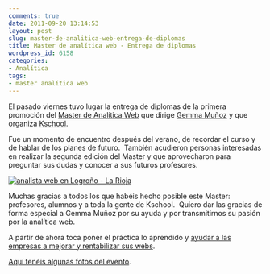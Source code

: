 ```yaml
---
comments: true
date: 2011-09-20 13:14:53
layout: post
slug: master-de-analitica-web-entrega-de-diplomas
title: Master de analítica web - Entrega de diplomas
wordpress_id: 6158
categories:
- Analítica
tags:
- master analítica web
---
```


El pasado viernes tuvo lugar la entrega de diplomas de la primera promoción del [Master de Analítica Web](http://kschool.com/analitica-web/cursos/master-analitica-web/) que dirige [Gemma Muñoz](http://www.sorprendida.es/) y que organiza [Kschool](http://kschool.com/).

Fue un momento de encuentro después del verano, de recordar el curso y de hablar de los planes de futuro.  También acudieron personas interesadas en realizar la segunda edición del Master y que aprovecharon para preguntar sus dudas y conocer a sus futuros profesores.


[![analista web en Logroño - La Rioja](http://www.alvareznavarro.es/wp-content/uploads/2011/09/diploma_master_analitica.jpg)](http://www.alvareznavarro.es/wp-content/uploads/2011/09/diploma_master_analitica.jpg)


Muchas gracias a todos los que habéis hecho posible este Master: profesores, alumnos y a toda la gente de Kschool.  Quiero dar las gracias de forma especial a Gemma Muñoz por su ayuda y por transmitirnos su pasión por la analítica web.

A partir de ahora toca poner el práctica lo aprendido y [ayudar a las empresas a mejorar y rentabilizar sus webs](http://www.alvareznavarro.es/jorge/).

[Aquí tenéis algunas fotos del evento](http://www.flickr.com/photos/jorgegorka/sets/72157627587215513/).
